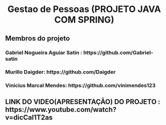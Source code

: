 <h1 align="center">  Gestao de Pessoas (PROJETO JAVA COM SPRING) </h1>
 
<h2> Membros do projeto
<h3> Gabriel Nogueira Aguiar Satin : https://github.com/Gabriel-satin 
<h3> Murillo Daigder: https://github.com/Daigder
<h3> Vinicius Marcal Mendes: https://github.com/vinimendes123




<h2>LINK DO VIDEO(APRESENTAÇÃO) DO PROJETO : https://www.youtube.com/watch?v=dicCal1T2as </h2>





